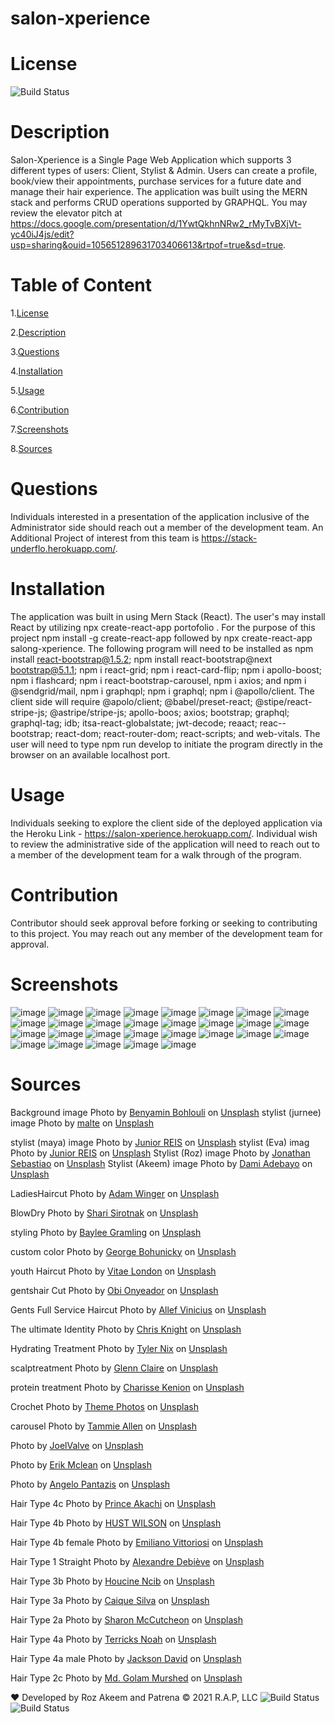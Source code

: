 # salon-xperience
 
# License
   
![Build Status](https://img.shields.io/github/license/nylesor28/salon-xperience)  


 # Description

Salon-Xperience  is a Single Page Web Application which supports 3 different types of users: Client, Stylist  & Admin. 
Users can create a profile, book/view their appointments, purchase services for a future date and manage their hair experience. 
The application was built using the MERN stack and  performs CRUD operations supported by GRAPHQL. You may review the elevator pitch at https://docs.google.com/presentation/d/1YwtQkhnNRw2_rMyTvBXjVt-yc40iJ4js/edit?usp=sharing&ouid=105651289631703406613&rtpof=true&sd=true.
  


 # Table of Content 
 1.[License](#License)

 2.[Description](#Description)

 3.[Questions](#Questions)

 4.[Installation](#Installation)

 5.[Usage](#Usage)

 6.[Contribution](#Contribution)

 7.[Screenshots](#Screenshots)

 8.[Sources](#Sources)

 # Questions  

 Individuals interested in a presentation of the application inclusive of the Administrator side should reach out a member of the development team. An Additional Project of interest from this team is  https://stack-underflo.herokuapp.com/.
 

 
# Installation
 The application was built in using Mern Stack (React).  The user's may install React by utilizing npx create-react-app portofolio <app name>. For the purpose of this project npm install -g create-react-app followed by npx create-react-app salong-xperience.  The following program will need to be installed as npm install react-bootstrap@1.5.2; npm install react-bootstrap@next bootstrap@5.1.1; npm i react-grid; npm i react-card-flip; npm i apollo-boost; npm i flashcard; npm i react-bootstrap-carousel, npm i axios; and npm i @sendgrid/mail, npm i graphqpl; npm i graphql; npm i @apollo/client.  The client side will require @apolo/client; @babel/preset-react; @stipe/react-stripe-js;
 @astripe/stripe-js; apollo-boos; axios; bootstrap; graphql; graphql-tag; idb; itsa-react-globalstate; jwt-decode; reaact; reac--bootstrap; react-dom; react-router-dom; react-scripts; and web-vitals. The user will need to type npm run develop to initiate the program directly in the browser on an available localhost port.

# Usage
 
 Individuals seeking to explore the client side of the deployed application via the Heroku Link - https://salon-xperience.herokuapp.com/.  Individual wish to review the administrative side of the application will need to reach out to a member of the development team for a walk through of the program. 



# Contribution
Contributor should seek approval before forking or seeking to contributing to this project.  You may reach out any member of the development team for approval.
 

# Screenshots
![image](https://user-images.githubusercontent.com/83892241/139589088-9c470470-fb54-4529-b2f1-84d90e125a7e.png)
![image](https://user-images.githubusercontent.com/83892241/139589158-23f95b0e-58b6-43ad-a0d2-5239f756984c.png)
![image](https://user-images.githubusercontent.com/83892241/139589171-99ed09da-c7b7-4d12-ad02-137baecd90c1.png)
![image](https://user-images.githubusercontent.com/83892241/139589177-2c1c5527-a057-4007-99c5-cc97d5aae003.png)
![image](https://user-images.githubusercontent.com/83892241/139589198-bbb51cc7-9df4-41ed-9860-dd5c69c969b4.png)
![image](https://user-images.githubusercontent.com/83892241/139589236-970134a7-cb24-42f0-bfa9-fde7353e4aaf.png)
![image](https://user-images.githubusercontent.com/83892241/139589252-89d42273-7940-4786-9361-372bf71218dd.png)
![image](https://user-images.githubusercontent.com/83892241/139589270-70d91be3-43e0-43ea-9439-d414b98008be.png)
![image](https://user-images.githubusercontent.com/83892241/139589287-4523a3be-8ff1-4a70-a395-30a799d24ff8.png)
![image](https://user-images.githubusercontent.com/83892241/139589306-99dc2cd0-58c6-4e7b-ba41-a13779f7ab91.png)
![image](https://user-images.githubusercontent.com/83892241/139589313-92bd5b18-bdf0-43ec-84e2-80a00870ee09.png)
![image](https://user-images.githubusercontent.com/83892241/139589331-b7e460cb-3fdb-4a0c-b849-e053df3fea48.png)
![image](https://user-images.githubusercontent.com/83892241/139589344-388b7980-2a1c-4dbc-8303-edc5761d9270.png)
![image](https://user-images.githubusercontent.com/83892241/139589364-65471f71-928c-4290-bab8-c07c145ca989.png)
![image](https://user-images.githubusercontent.com/83892241/139589381-392e1863-a06b-4810-8282-2861374d6e34.png)
![image](https://user-images.githubusercontent.com/83892241/139589423-207a3d87-409d-443f-854a-f5c497118099.png)
![image](https://user-images.githubusercontent.com/83892241/139589473-dd3fb99e-9607-46fb-93fd-0207aa571347.png)
![image](https://user-images.githubusercontent.com/83892241/139589485-d465a82a-b432-4ee8-b12a-d11c1ce0f8ac.png)
![image](https://user-images.githubusercontent.com/83892241/139589533-2f32e414-bd3e-410c-a97b-b1b07edee4bc.png)
![image](https://user-images.githubusercontent.com/83892241/139589570-9bd773d5-b2e8-4a80-ba1e-5a8c26c8624a.png)
![image](https://user-images.githubusercontent.com/83892241/139589559-76de5470-430b-4561-87c1-fe9c61ea54fd.png)
![image](https://user-images.githubusercontent.com/83892241/139589586-9b42871e-4652-4f94-935f-63864eb77aea.png)
![image](https://user-images.githubusercontent.com/83892241/139589622-31d682b1-5080-491f-9fd9-80c91863f581.png)
![image](https://user-images.githubusercontent.com/83892241/139589669-4388f7aa-baa5-403d-8619-5bf859f9e6c3.png)
![image](https://user-images.githubusercontent.com/83892241/139589739-8e7f27b7-f4f2-487d-a080-02eb23f9fd2a.png)
![image](https://user-images.githubusercontent.com/83892241/139589748-fdbdf073-5df1-4102-ad65-5363da65cf37.png)
![image](https://user-images.githubusercontent.com/83892241/139589768-ff81ca2a-ce45-4f9a-8bf8-48720f7df116.png)
![image](https://user-images.githubusercontent.com/83892241/139589786-9b981f46-f940-477e-90d3-dc31c77cb3f4.png)
![image](https://user-images.githubusercontent.com/83892241/139589797-f9f89ecf-22eb-4326-a1fe-58cb20ac7471.png)

# Sources

Background image Photo by <a href="https://unsplash.com/@benyamin_bohlouli?utm_source=unsplash&utm_medium=referral&utm_content=creditCopyText">Benyamin Bohlouli</a> on <a href="https://unsplash.com/s/photos/salon-interior?utm_source=unsplash&utm_medium=referral&utm_content=creditCopyText">Unsplash</a>
stylist (jurnee) image Photo by <a href="https://unsplash.com/@maltephotos?utm_source=unsplash&utm_medium=referral&utm_content=creditCopyText">malte</a> on <a href="https://unsplash.com/s/photos/salon-hair?utm_source=unsplash&utm_medium=referral&utm_content=creditCopyText">Unsplash</a>

stylist (maya) image Photo by <a href="https://unsplash.com/@juniorreisfoto?utm_source=unsplash&utm_medium=referral&utm_content=creditCopyText">Junior REIS</a> on <a href="https://unsplash.com/s/photos/salon-hair?utm_source=unsplash&utm_medium=referral&utm_content=creditCopyText">Unsplash</a>
stylist (Eva) imag Photo by <a href="https://unsplash.com/@juniorreisfoto?utm_source=unsplash&utm_medium=referral&utm_content=creditCopyText">Junior REIS</a> on <a href="https://unsplash.com/s/photos/salon-hair?utm_source=unsplash&utm_medium=referral&utm_content=creditCopyText">Unsplash</a>
Stylist (Roz) image Photo by <a href="https://unsplash.com/@jsebastiao?utm_source=unsplash&utm_medium=referral&utm_content=creditCopyText">Jonathan Sebastiao</a> on <a href="https://unsplash.com/s/photos/salon-hair?utm_source=unsplash&utm_medium=referral&utm_content=creditCopyText">Unsplash</a>
Stylist (Akeem) image Photo by <a href="https://unsplash.com/@dammypayne?utm_source=unsplash&utm_medium=referral&utm_content=creditCopyText">Dami Adebayo</a> on <a href="https://unsplash.com/s/photos/salon-hair?utm_source=unsplash&utm_medium=referral&utm_content=creditCopyText">Unsplash</a>

LadiesHaircut Photo by <a href="https://unsplash.com/@awcreativeut?utm_source=unsplash&utm_medium=referral&utm_content=creditCopyText">Adam Winger</a> on <a href="https://unsplash.com/s/photos/salon-hair?utm_source=unsplash&utm_medium=referral&utm_content=creditCopyText">Unsplash</a>

 BlowDry Photo by <a href="https://unsplash.com/@sharisocial?utm_source=unsplash&utm_medium=referral&utm_content=creditCopyText">Shari Sirotnak</a> on <a href="https://unsplash.com/s/photos/salon-hair?utm_source=unsplash&utm_medium=referral&utm_content=creditCopyText">Unsplash</a>

  styling Photo by <a href="https://unsplash.com/@bayleejadegramling?utm_source=unsplash&utm_medium=referral&utm_content=creditCopyText">Baylee Gramling</a> on <a href="https://unsplash.com/s/photos/salon-hair?utm_source=unsplash&utm_medium=referral&utm_content=creditCopyText">Unsplash</a>

  custom color Photo by <a href="https://unsplash.com/@stuchy?utm_source=unsplash&utm_medium=referral&utm_content=creditCopyText">George Bohunicky</a> on <a href="https://unsplash.com/s/photos/salon-hair?utm_source=unsplash&utm_medium=referral&utm_content=creditCopyText">Unsplash</a>

  youth Haircut Photo by <a href="https://unsplash.com/@vitaelondon?utm_source=unsplash&utm_medium=referral&utm_content=creditCopyText">Vitae London</a> on <a href="https://unsplash.com/s/photos/salon-hair?utm_source=unsplash&utm_medium=referral&utm_content=creditCopyText">Unsplash</a>
  

  gentshair Cut Photo by <a href="https://unsplash.com/@thenewmalcolm?utm_source=unsplash&utm_medium=referral&utm_content=creditCopyText">Obi Onyeador</a> on <a href="https://unsplash.com/s/photos/salon-hair?utm_source=unsplash&utm_medium=referral&utm_content=creditCopyText">Unsplash</a>

  Gents Full Service Haircut Photo by <a href="https://unsplash.com/@seteph?utm_source=unsplash&utm_medium=referral&utm_content=creditCopyText">Allef Vinicius</a> on <a href="https://unsplash.com/s/photos/salon-hair?utm_source=unsplash&utm_medium=referral&utm_content=creditCopyText">Unsplash</a>
  
  The ultimate Identity Photo by <a href="https://unsplash.com/@chrisknight?utm_source=unsplash&utm_medium=referral&utm_content=creditCopyText">Chris Knight</a> on <a href="https://unsplash.com/s/photos/salon-hair?utm_source=unsplash&utm_medium=referral&utm_content=creditCopyText">Unsplash</a>
  
  Hydrating Treatment Photo by <a href="https://unsplash.com/@tylernixcreative?utm_source=unsplash&utm_medium=referral&utm_content=creditCopyText">Tyler Nix</a> on <a href="https://unsplash.com/s/photos/hair-products?utm_source=unsplash&utm_medium=referral&utm_content=creditCopyText">Unsplash</a>
  
  scalptreatment Photo by <a href="https://unsplash.com/@glennclaire?utm_source=unsplash&utm_medium=referral&utm_content=creditCopyText">Glenn Claire</a> on <a href="https://unsplash.com/s/photos/hair-products?utm_source=unsplash&utm_medium=referral&utm_content=creditCopyText">Unsplash</a>
  
  protein treatment Photo by <a href="https://unsplash.com/@charissek?utm_source=unsplash&utm_medium=referral&utm_content=creditCopyText">Charisse Kenion</a> on <a href="https://unsplash.com/s/photos/hair-products?utm_source=unsplash&utm_medium=referral&utm_content=creditCopyText">Unsplash</a>
  
  Crochet Photo by <a href="https://unsplash.com/@themephotos?utm_source=unsplash&utm_medium=referral&utm_content=creditCopyText">Theme Photos</a> on <a href="https://unsplash.com/s/photos/hair-products?utm_source=unsplash&utm_medium=referral&utm_content=creditCopyText">Unsplash</a>
  
  carousel Photo by <a href="https://unsplash.com/@tammeallen?utm_source=unsplash&utm_medium=referral&utm_content=creditCopyText">Tammie Allen</a> on <a href="https://unsplash.com/s/photos/braids?utm_source=unsplash&utm_medium=referral&utm_content=creditCopyText">Unsplash</a>
  
  Photo by <a href="https://unsplash.com/@joelvalve?utm_source=unsplash&utm_medium=referral&utm_content=creditCopyText">JoelValve</a> on <a href="https://unsplash.com/s/photos/braids?utm_source=unsplash&utm_medium=referral&utm_content=creditCopyText">Unsplash</a>
  
  Photo by <a href="https://unsplash.com/@introspectivedsgn?utm_source=unsplash&utm_medium=referral&utm_content=creditCopyText">Erik Mclean</a> on <a href="https://unsplash.com/s/photos/braids?utm_source=unsplash&utm_medium=referral&utm_content=creditCopyText">Unsplash</a>
  
  Photo by <a href="https://unsplash.com/@angelopantazis?utm_source=unsplash&utm_medium=referral&utm_content=creditCopyText">Angelo Pantazis</a> on <a href="https://unsplash.com/s/photos/hairstyles?utm_source=unsplash&utm_medium=referral&utm_content=creditCopyText">Unsplash</a>
  
Hair Type 4c Photo by <a href="https://unsplash.com/@princearkman?utm_source=unsplash&utm_medium=referral&utm_content=creditCopyText">Prince Akachi</a> on <a href="https://unsplash.com/s/photos/hair-types?utm_source=unsplash&utm_medium=referral&utm_content=creditCopyText">Unsplash</a>

Hair Type 4b Photo by <a href="https://unsplash.com/@hustwilson?utm_source=unsplash&utm_medium=referral&utm_content=creditCopyText">HUST WILSON</a> on <a href="https://unsplash.com/s/photos/hair-types?utm_source=unsplash&utm_medium=referral&utm_content=creditCopyText">Unsplash</a>

Hair Type 4b female Photo by <a href="https://unsplash.com/@emilianovittoriosi?utm_source=unsplash&utm_medium=referral&utm_content=creditCopyText">Emiliano Vittoriosi</a> on <a href="https://unsplash.com/s/photos/hair-types?utm_source=unsplash&utm_medium=referral&utm_content=creditCopyText">Unsplash</a>


Hair Type 1 Straight Photo by <a href="https://unsplash.com/@alexkixa?utm_source=unsplash&utm_medium=referral&utm_content=creditCopyText">Alexandre Debiève</a> on <a href="https://unsplash.com/s/photos/hair-types?utm_source=unsplash&utm_medium=referral&utm_content=creditCopyText">Unsplash</a>
  

Hair Type 3b Photo by <a href="https://unsplash.com/@houcinencibphotography?utm_source=unsplash&utm_medium=referral&utm_content=creditCopyText">Houcine Ncib</a> on <a href="https://unsplash.com/s/photos/hair-types?utm_source=unsplash&utm_medium=referral&utm_content=creditCopyText">Unsplash</a>

Hair Type 3a Photo by <a href="https://unsplash.com/@caiqueportraits?utm_source=unsplash&utm_medium=referral&utm_content=creditCopyText">Caique Silva</a> on <a href="https://unsplash.com/s/photos/hair-types?utm_source=unsplash&utm_medium=referral&utm_content=creditCopyText">Unsplash</a>

Hair Type 2a Photo by <a href="https://unsplash.com/@sharonmccutcheon?utm_source=unsplash&utm_medium=referral&utm_content=creditCopyText">Sharon McCutcheon</a> on <a href="https://unsplash.com/s/photos/hair-types?utm_source=unsplash&utm_medium=referral&utm_content=creditCopyText">Unsplash</a>
  
Hair Type 4a Photo by <a href="https://unsplash.com/@major001?utm_source=unsplash&utm_medium=referral&utm_content=creditCopyText">Terricks Noah</a> on <a href="https://unsplash.com/s/photos/hair-types?utm_source=unsplash&utm_medium=referral&utm_content=creditCopyText">Unsplash</a>


Hair Type 4a male Photo by <a href="https://unsplash.com/@jacksondavid?utm_source=unsplash&utm_medium=referral&utm_content=creditCopyText">Jackson David</a> on <a href="https://unsplash.com/s/photos/hair-types?utm_source=unsplash&utm_medium=referral&utm_content=creditCopyText">Unsplash</a>


Hair Type 2c Photo by <a href="https://unsplash.com/@glm_murshed?utm_source=unsplash&utm_medium=referral&utm_content=creditCopyText">Md. Golam Murshed</a> on <a href="https://unsplash.com/s/photos/hair-types?utm_source=unsplash&utm_medium=referral&utm_content=creditCopyText">Unsplash</a>

  

❤️ Developed by Roz Akeem and Patrena &copy; 2021 R.A.P, LLC
![Build Status](https://img.shields.io/github/languages/top/Patrena94/stack-underflow)  
![Build Status](https://img.shields.io/github/languages/count/nylesor28/salon-xperience) 









  